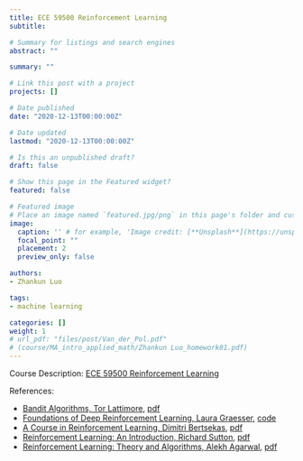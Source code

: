```yaml
---
title: ECE 59500 Reinforcement Learning
subtitle: 

# Summary for listings and search engines
abstract: ""

summary: ""

# Link this post with a project
projects: []

# Date published
date: "2020-12-13T00:00:00Z"

# Date updated
lastmod: "2020-12-13T00:00:00Z"

# Is this an unpublished draft?
draft: false

# Show this page in the Featured widget?
featured: false

# Featured image
# Place an image named `featured.jpg/png` in this page's folder and customize its options here.
image:
  caption: '' # for example, 'Image credit: [**Unsplash**](https://unsplash.com/photos/CpkOjOcXdUY)'
  focal_point: ""
  placement: 2
  preview_only: false

authors:
- Zhankun Luo

tags:
- machine learning

categories: []
weight: 1
# url_pdf: "files/post/Van_der_Pol.pdf"
# (course/MA_intro_applied_math/Zhankun Luo_homework01.pdf)
---
```

<!--more-->
Course Description: [ECE 59500 Reinforcement Learning](https://engineering.purdue.edu/ECE/Academics/Undergraduates/UGO/CourseInfo/courseInfo?courseid=829)


References:
* [Bandit Algorithms, Tor Lattimore](https://banditalgs.com/about/), [pdf](https://tor-lattimore.com/downloads/book/book.pdf)
* [Foundations of Deep Reinforcement Learning, Laura Graesser](https://slm-lab.gitbook.io/foundations-of-deep-rl/), [code](https://github.com/kengz/SLM-Lab)
* [A Course in Reinforcement Learning, Dimitri Bertsekas](http://www.mit.edu/~dimitrib/RLbook.html), [pdf](https://web.mit.edu/dimitrib/www/RLCOURSECOMPLETE.pdf)
* [Reinforcement Learning: An Introduction, Richard Sutton](http://incompleteideas.net/book/the-book-2nd.html), [pdf](http://incompleteideas.net/book/RLbook2020.pdf)
* [Reinforcement Learning: Theory and Algorithms, Alekh Agarwal](https://wensun.github.io/CS6789_fall_2021.html), [pdf](https://rltheorybook.github.io/rltheorybook_AJKS.pdf)
